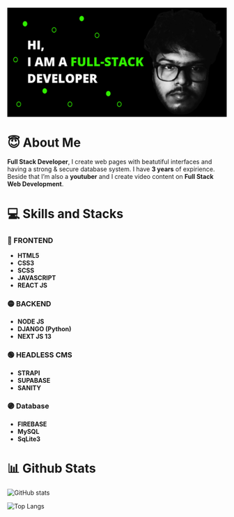 ![Intro Gif](https://github.com/ScreenTechnicals/ScreenTechnicals/blob/main/profile.png?raw=true)


# 😇 About Me
**Full Stack Developer**, I create web pages with beatutiful interfaces and having a strong & secure database system. I have **3 years** of expirience. Beside that I’m also a **youtuber** and I create video content on **Full Stack Web Development**.




# 💻 Skills and Stacks
### 🔴 FRONTEND
- **HTML5**
- **CSS3**
- **SCSS**
- **JAVASCRIPT**
- **REACT JS**
### 🟡 BACKEND
- **NODE JS**
- **DJANGO (Python)**
- **NEXT JS 13**
### 🟢 HEADLESS CMS
- **STRAPI**
- **SUPABASE**
- **SANITY**
### 🟣 Database
- **FIREBASE**
- **MySQL**
- **SqLite3**






# 📊 Github Stats
![GitHub stats](https://github-readme-stats.vercel.app/api?username=ScreenTechnicals&show_icons=true&theme=tokyonight)

![Top Langs](https://github-readme-stats.vercel.app/api/top-langs/?username=ScreenTechnicals&theme=tokyonight)



